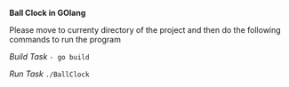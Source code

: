 **Ball Clock in GOlang**

Please move to currenty directory of the project and then do the following commands to run the program

_Build Task_
    `- go build`
    
    
_Run Task_
    `./BallClock`
    
    
